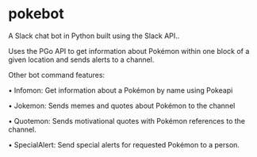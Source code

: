 # pokebot

A Slack chat bot in Python built using the Slack API..

Uses the PGo API to get information about Pokémon within one block of a given location and sends alerts to a channel.

Other bot command features:

•	Infomon: Get information about a Pokémon by name using Pokeapi

•	Jokemon: Sends memes and quotes about Pokémon to the channel

•	Quotemon: Sends motivational quotes with Pokémon references to the channel.

•	SpecialAlert: Send special alerts for requested Pokémon to a person. 

